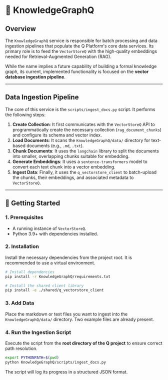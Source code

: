 # 🧠 KnowledgeGraphQ

## Overview

The `KnowledgeGraphQ` service is responsible for batch processing and data ingestion pipelines that populate the Q Platform's core data services. Its primary role is to feed the `VectorStoreQ` with the high-quality embeddings needed for Retrieval-Augmented Generation (RAG).

While the name implies a future capability of building a formal knowledge graph, its current, implemented functionality is focused on the **vector database ingestion pipeline**.

---

## Data Ingestion Pipeline

The core of this service is the `scripts/ingest_docs.py` script. It performs the following steps:

1.  **Create Collection**: It first communicates with the `VectorStoreQ` API to programmatically create the necessary collection (`rag_document_chunks`) and configure its schema and vector index.
2.  **Load Documents**: It scans the `KnowledgeGraphQ/data/` directory for text-based documents (e.g., `.md`, `.txt`).
3.  **Chunk Documents**: It uses the `langchain` library to split the documents into smaller, overlapping chunks suitable for embedding.
4.  **Generate Embeddings**: It uses a `sentence-transformers` model to convert each text chunk into a vector embedding.
5.  **Ingest Data**: Finally, it uses the `q_vectorstore_client` to batch-upload the chunks, their embeddings, and associated metadata to `VectorStoreQ`.

---

## 🚀 Getting Started

### 1. Prerequisites

-   A running instance of `VectorStoreQ`.
-   Python 3.9+ with dependencies installed.

### 2. Installation

Install the necessary dependencies from the project root. It is recommended to use a virtual environment.

```bash
# Install dependencies
pip install -r KnowledgeGraphQ/requirements.txt

# Install the shared client library
pip install -e ./shared/q_vectorstore_client
```

### 3. Add Data

Place the markdown or text files you want to ingest into the `KnowledgeGraphQ/data/` directory. Two example files are already present.

### 4. Run the Ingestion Script

Execute the script from the **root directory of the Q project** to ensure correct path resolution.

```bash
export PYTHONPATH=$(pwd)
python KnowledgeGraphQ/scripts/ingest_docs.py
```

The script will log its progress in a structured JSON format.

